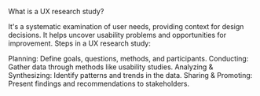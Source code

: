 What is a UX research study?

It's a systematic examination of user needs, providing context for design decisions.
It helps uncover usability problems and opportunities for improvement.
Steps in a UX research study:

Planning: Define goals, questions, methods, and participants.
Conducting: Gather data through methods like usability studies.
Analyzing & Synthesizing: Identify patterns and trends in the data.
Sharing & Promoting: Present findings and recommendations to stakeholders.